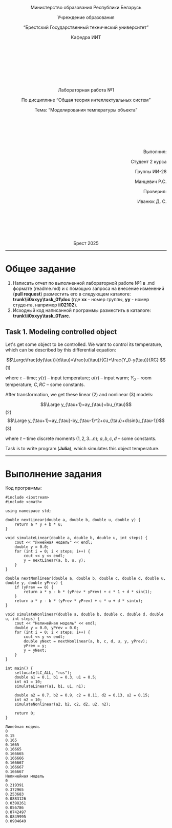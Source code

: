 <p align="center"> Министерство образования Республики Беларусь</p>
<p align="center">Учреждение образования</p>
<p align="center">“Брестский Государственный технический университет”</p>
<p align="center">Кафедра ИИТ</p>
<br><br><br><br><br><br><br>
<p align="center">Лабораторная работа №1</p>
<p align="center">По дисциплине “Общая теория интеллектуальных систем”</p>
<p align="center">Тема: “Моделирования температуры объекта”</p>
<br><br><br><br><br>
<p align="right">Выполнил:</p>
<p align="right">Студент 2 курса</p>
<p align="right">Группы ИИ-28</p>
<p align="right">Манцевич Р.С.</p>
<p align="right">Проверил:</p>
<p align="right">Иванюк Д. С.</p>
<br><br><br><br><br>
<p align="center">Брест 2025</p>

<hr>

# Общее задание #
1. Написать отчет по выполненной лабораторной работе №1 в .md формате (readme.md) и с помощью запроса на внесение изменений (**pull request**) разместить его в следующем каталоге: **trunk\ii0xxyy\task_01\doc** (где **xx** - номер группы, **yy** - номер студента, например **ii02102**).
2. Исходный код написанной программы разместить в каталоге: **trunk\ii0xxyy\task_01\src**.
## Task 1. Modeling controlled object ##
Let's get some object to be controlled. We want to control its temperature, which can be described by this differential equation:

$$\Large\frac{dy(\tau)}{d\tau}=\frac{u(\tau)}{C}+\frac{Y_0-y(\tau)}{RC} $$ (1)

where $\tau$ – time; $y(\tau)$ – input temperature; $u(\tau)$ – input warm; $Y_0$ – room temperature; $C,RC$ – some constants.

After transformation, we get these linear (2) and nonlinear (3) models:

$$\Large y_{\tau+1}=ay_{\tau}+bu_{\tau}$$ (2)
$$\Large y_{\tau+1}=ay_{\tau}-by_{\tau-1}^2+cu_{\tau}+d\sin(u_{\tau-1})$$ (3)

where $\tau$ – time discrete moments ($1,2,3{\dots}n$); $a,b,c,d$ – some constants.

Task is to write program (**Julia**), which simulates this object temperature.

<hr>

# Выполнение задания #

Код программы:
```
#include <iostream>
#include <cmath>

using namespace std;

double nextLinear(double a, double b, double u, double y) {
    return a * y + b * u;
}

void simulateLinear(double a, double b, double u, int steps) {
    cout << "Линейная модель" << endl;
    double y = 0.0;
    for (int i = 0; i < steps; i++) {
        cout << y << endl;
        y = nextLinear(a, b, u, y);
    }
}

double nextNonlinear(double a, double b, double c, double d, double u, double y, double yPrev) {
    if (yPrev == 0) {
        return a * y - b * (yPrev * yPrev) + c * 1 + d * sin(1);
    }
    return a * y - b * (yPrev * yPrev) + c * u + d * sin(u);
}

void simulateNonlinear(double a, double b, double c, double d, double u, int steps) {
    cout << "Нелинейная модель" << endl;
    double y = 0.0, yPrev = 0.0;
    for (int i = 0; i < steps; i++) {
        cout << y << endl;
        double yNext = nextNonlinear(a, b, c, d, u, y, yPrev);
        yPrev = y;
        y = yNext;
    }
}

int main() {
    setlocale(LC_ALL, "rus");
    double a1 = 0.1, b1 = 0.3, u1 = 0.5;
    int n1 = 10;
    simulateLinear(a1, b1, u1, n1);

    double a2 = 0.7, b2 = 0.9, c2 = 0.11, d2 = 0.13, u2 = 0.15;
    int n2 = 10;
    simulateNonlinear(a2, b2, c2, d2, u2, n2);

    return 0;
}
```     
```
Линейная модель
0
0.15
0.165
0.1665
0.16665
0.166665
0.166666
0.166667
0.166667
0.166667
Нелинейная модель
0
0.219391
0.372965
0.253683
0.0883126
0.0398261
0.056786
0.0742497
0.0849995
0.0904649
```